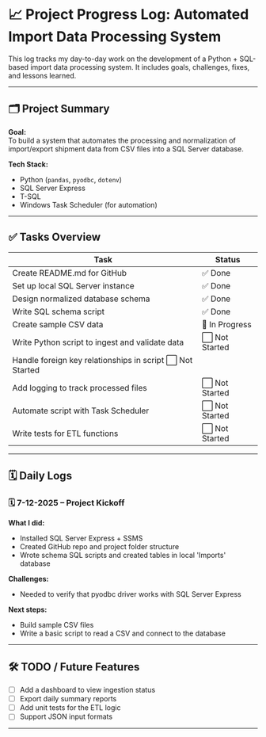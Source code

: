 # 📈 Project Progress Log: Automated Import Data Processing System

This log tracks my day-to-day work on the development of a Python + SQL-based import data processing system. It includes goals, challenges, fixes, and lessons learned.

---

## 🗂️ Project Summary

**Goal:**  
To build a system that automates the processing and normalization of import/export shipment data from CSV files into a SQL Server database.

**Tech Stack:**  
- Python (`pandas`, `pyodbc`, `dotenv`)
- SQL Server Express
- T-SQL
- Windows Task Scheduler (for automation)

---

## ✅ Tasks Overview

| Task | Status |
|------|--------|
| Create README.md for GitHub | ✅ Done |
| Set up local SQL Server instance | ✅ Done |
| Design normalized database schema | ✅ Done |
| Write SQL schema script | ✅ Done |
| Create sample CSV data | 🔄 In Progress |
| Write Python script to ingest and validate data | ⬜ Not Started |
| Handle foreign key relationships in script  ⬜ Not Started |
| Add logging to track processed files | ⬜ Not Started |
| Automate script with Task Scheduler | ⬜ Not Started |
| Write tests for ETL functions | ⬜ Not Started |

---

## 🗓️ Daily Logs

### 🗓️ **7-12-2025** – Project Kickoff  
**What I did:**  
- Installed SQL Server Express + SSMS   
- Created GitHub repo and project folder structure 
- Wrote schema SQL scripts and created tables in local 'Imports' database

**Challenges:**  
- Needed to verify that pyodbc driver works with SQL Server Express

**Next steps:**    
- Build sample CSV files
- Write a basic script to read a CSV and connect to the database

---

## 🛠️ TODO / Future Features

- [ ] Add a dashboard to view ingestion status
- [ ] Export daily summary reports
- [ ] Add unit tests for the ETL logic
- [ ] Support JSON input formats

---

